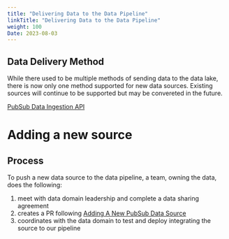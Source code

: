```yaml
---
title: "Delivering Data to the Data Pipeline"
linkTitle: "Delivering Data to the Data Pipeline"
weight: 100
Date: 2023-08-03
---
```


## Data Delivery Method

While there used to be multiple methods of sending data to the data lake, there is now only one method supported for new data sources.  Existing sources will continue to be supported but  may be convereted in the future.

<a href="https://github.com/takeoff-com/daas-data-lake-ingestion/blob/main/pubsub-provider-api.md" target="_blank">PubSub Data Ingestion API</a>

# Adding a new source

## Process
To push a new data source to the data pipeline, a team, owning the data, does the following:

1. meet with data domain leadership and complete a data sharing agreement  
1. creates a PR following <a href="https://github.com/takeoff-com/daas-data-lake-ingestion/blob/main/README.md#adding-a-new-pubsub-data-source" target="_blank">Adding A New PubSub Data Source</a>
1. coordinates with the data domain to test and deploy integrating the source to our pipeline
